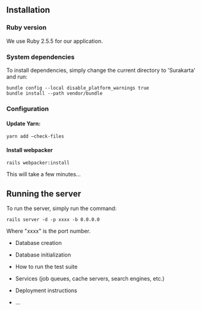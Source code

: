 ## Installation

### Ruby version
We use Ruby 2.5.5 for our application.

### System dependencies
To install dependencies, simply change the current directory to 'Surakarta' and run:

```
bundle config --local disable_platform_warnings true
bundle install --path vendor/bundle
```

### Configuration

#### Update Yarn:
```
yarn add –check-files
```

#### Install webpacker
```
rails webpacker:install
```
This will take a few minutes...

## Running the server

To run the server, simply run the command:
```
rails server -d -p xxxx -b 0.0.0.0
```

Where "xxxx" is the port number.

* Database creation

* Database initialization

* How to run the test suite

* Services (job queues, cache servers, search engines, etc.)

* Deployment instructions

* ...
